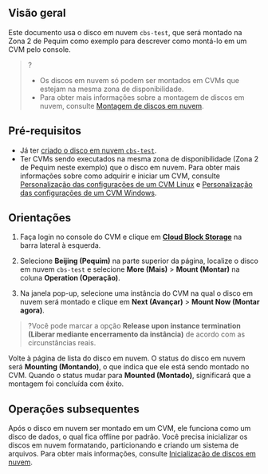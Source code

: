 ## Visão geral
Este documento usa o disco em nuvem `cbs-test`, que será montado na Zona 2 de Pequim como exemplo para descrever como montá-lo em um CVM pelo console.
>?
>- Os discos em nuvem só podem ser montados em CVMs que estejam na mesma zona de disponibilidade.
>- Para obter mais informações sobre a montagem de discos em nuvem, consulte [Montagem de discos em nuvem](https://intl.cloud.tencent.com/document/product/362/32401).
>

## Pré-requisitos
- Já ter [criado o disco em nuvem `cbs-test`](https://intl.cloud.tencent.com/document/product/362/31647).
- Ter CVMs sendo executados na mesma zona de disponibilidade (Zona 2 de Pequim neste exemplo) que o disco em nuvem. Para obter mais informações sobre como adquirir e iniciar um CVM, consulte [Personalização das configurações de um CVM Linux](https://intl.cloud.tencent.com/document/product/213/10517) e [Personalização das configurações de um CVM Windows](https://intl.cloud.tencent.com/document/product/213/10516).

## Orientações
1. Faça login no console do CVM e clique em [**Cloud Block Storage**](https://console.cloud.tencent.com/cvm/cbs) na barra lateral à esquerda.
2. Selecione **Beijing (Pequim)** na parte superior da página, localize o disco em nuvem `cbs-test` e selecione **More (Mais)** > **Mount (Montar)** na coluna **Operation (Operação)**.

3. Na janela pop-up, selecione uma instância do CVM na qual o disco em nuvem será montado e clique em **Next (Avançar)** > **Mount Now (Montar agora)**.
>?Você pode marcar a opção **Release upon instance termination (Liberar mediante encerramento da instância)** de acordo com as circunstâncias reais.
>
Volte à página de lista do disco em nuvem. O status do disco em nuvem será **Mounting (Montando)**, o que indica que ele está sendo montado no CVM. Quando o status mudar para **Mounted (Montado)**, significará que a montagem foi concluída com êxito.


## Operações subsequentes
Após o disco em nuvem ser montado em um CVM, ele funciona como um disco de dados, o qual fica offline por padrão. Você precisa inicializar os discos em nuvem formatando, particionando e criando um sistema de arquivos. Para obter mais informações, consulte [Inicialização de discos em nuvem](https://intl.cloud.tencent.com/zh/document/product/362/31645).






